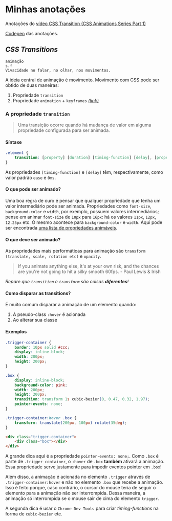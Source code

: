 # Minhas anotações

Anotações do [vídeo CSS Transition (CSS Animations Series Part 1)](https://www.youtube.com/watch?v=8kK-cA99SA0)


[Codepen](http://codepen.io/olegon/pen/WxYqoV) das anotações.

## *CSS Transitions*

```
animação
s.f
Vivacidade no falar, no olhar, nos movimentos.
```

A ideia central de animação é movimento. Movimento com CSS pode ser obtido de duas maneiras:

1. Propriedade `transition`
2. Propriedade `animation` + `keyframes` *[(link)](../animations/anotações.md)*

### A propriedade `transition`

> Uma transição ocorre quando há mudança de valor em alguma propriedade configurada para ser animada.

#### Síntaxe

```css
.element {
    transition: [property] [duration] [timing-function] [delay], [property] [duração] [timing-function] [delay], ...;
}
```

As propriedades `[timing-function]` e `[delay]` têm, respectivamente, como valor padrão `ease` e `0ms`.

#### O que pode ser animado?

Uma boa regra de ouro é pensar que qualquer propriedade que tenha um valor intermediário pode ser animada. Propriedades como `font-size`, `background-color` e `width`, por exemplo, possuem valores intermediários; pense em animar `font-size` de `10px` para `16px`: há os valores `11px`, `12px`, `12.25px` etc. O mesmo acontece para `background-color` e `width`. Aqui pode ser encontrada [uma lista de propriedades animáveis](http://oli.jp/2010/css-animatable-properties/).

#### O que deve ser animado?

As propriedades mais performáticas para animação são `transform (translate, scale, rotation etc)` e `opacity`.

> If you animate anything else, it's at your own risk, and the chances are you're not going to hit a silky smooth 60fps. - Paul Lewis & Irish

*Repare que `transition` e `transform` são coisas **diferentes**!*

#### Como disparar as transitions?

É muito comum disparar a animação de um elemento quando:

1. A pseudo-class `:hover` é acionada
2. Ao alterar sua classe


#### Exemplos

```css
.trigger-container {
    border: 10px solid #ccc;
    display: inline-block;
    width: 200px;
    height: 200px;
}

.box {
    display: inline-block;
    background-color: pink;
    width: 200px;
    height: 200px;
    transition: transform 1s cubic-bezier(0, 0.47, 0.32, 1.97);
    pointer-events: none;
}

.trigger-container:hover .box {
    transform: translate(200px, 100px) rotate(35deg);
}
```

```html
<div class="trigger-container">
    <div class="box"></div>
</div>
```

A grande dica aqui é a propriedade `pointer-events: none;`. Como `.box` é parte de `.trigger-container`, o `:hover` de `.box` **também** ativará a animação. Essa propriedade serve justamente para impedir eventos pointer em `.box`!

Além disso, a animação é acionada no elemento `.trigger` através de `.trigger-container:hover` e não no elemento `.box` que recebe a animação. Isso é feito porque, caso contrário, o cursor do mouse teria de seguir o elemento para a animação não ser interrompida. Dessa maneira, a animação só interrompida se o mouse sair de cima do elemento `trigger`.

A segunda dica é usar o `Chrome Dev Tools` para criar *timing-functions* na forma de `cubic-bezier` etc.
